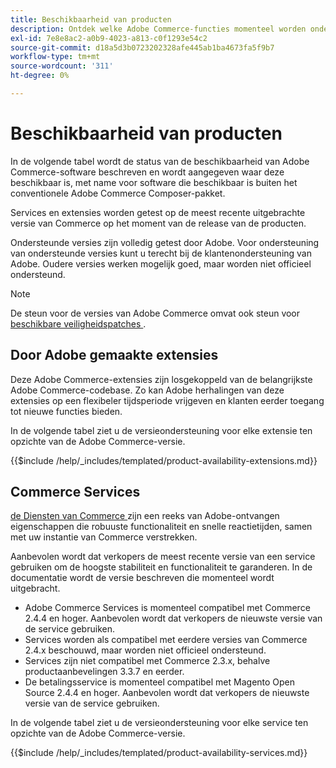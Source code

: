 ```yaml
---
title: Beschikbaarheid van producten
description: Ontdek welke Adobe Commerce-functies momenteel worden ondersteund en controleer of deze compatibel zijn met specifieke Adobe Commerce-releases.
exl-id: 7e8e8ac2-a0b9-4023-a813-c0f1293e54c2
source-git-commit: d18a5d3b0723202328afe445ab1ba4673fa5f9b7
workflow-type: tm+mt
source-wordcount: '311'
ht-degree: 0%

---
```


# Beschikbaarheid van producten

In de volgende tabel wordt de status van de beschikbaarheid van Adobe Commerce-software beschreven en wordt aangegeven waar deze beschikbaar is, met name voor software die beschikbaar is buiten het conventionele Adobe Commerce Composer-pakket.

Services en extensies worden getest op de meest recente uitgebrachte versie van Commerce op het moment van de release van de producten.

Ondersteunde versies zijn volledig getest door Adobe. Voor ondersteuning van ondersteunde versies kunt u terecht bij de klantenondersteuning van Adobe. Oudere versies werken mogelijk goed, maar worden niet officieel ondersteund.

>[!NOTE]
>
>De steun voor de versies van Adobe Commerce omvat ook steun voor [ beschikbare veiligheidspatches ](versions.md).

## Door Adobe gemaakte extensies

Deze Adobe Commerce-extensies zijn losgekoppeld van de belangrijkste Adobe Commerce-codebase. Zo kan Adobe herhalingen van deze extensies op een flexibeler tijdsperiode vrijgeven en klanten eerder toegang tot nieuwe functies bieden.

In de volgende tabel ziet u de versieondersteuning voor elke extensie ten opzichte van de Adobe Commerce-versie.

{{$include /help/_includes/templated/product-availability-extensions.md}}

## Commerce Services

[ de Diensten van Commerce ](https://experienceleague.adobe.com/docs/commerce/user-guides/home.html) zijn een reeks van Adobe-ontvangen eigenschappen die robuuste functionaliteit en snelle reactietijden, samen met uw instantie van Commerce verstrekken.

Aanbevolen wordt dat verkopers de meest recente versie van een service gebruiken om de hoogste stabiliteit en functionaliteit te garanderen. In de documentatie wordt de versie beschreven die momenteel wordt uitgebracht.

* Adobe Commerce Services is momenteel compatibel met Commerce 2.4.4 en hoger. Aanbevolen wordt dat verkopers de nieuwste versie van de service gebruiken.
* Services worden als compatibel met eerdere versies van Commerce 2.4.x beschouwd, maar worden niet officieel ondersteund.
* Services zijn niet compatibel met Commerce 2.3.x, behalve productaanbevelingen 3.3.7 en eerder.
* De betalingsservice is momenteel compatibel met Magento Open Source 2.4.4 en hoger. Aanbevolen wordt dat verkopers de nieuwste versie van de service gebruiken.

In de volgende tabel ziet u de versieondersteuning voor elke service ten opzichte van de Adobe Commerce-versie.

{{$include /help/_includes/templated/product-availability-services.md}}

<!-- Last updated from includes: 2025-09-23 12:01:22 -->

